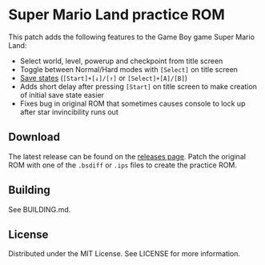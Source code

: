 # Super Mario Land practice ROM

This patch adds the following features to the
Game Boy game Super Mario Land:
* Select world, level, powerup and checkpoint from title screen
* Toggle between Normal/Hard modes with `[Select]` on title screen
* [Save states](https://github.com/mattcurrie/gb-save-states)
  (`[Start]+[↓]/[↑]` or `[Select]+[A]/[B]`)
* Adds short delay after pressing `[Start]` on title screen to make creation of initial save state easier
* Fixes bug in original ROM that sometimes causes console to lock up after star invincibility runs out

## Download
The latest release can be found on the
[releases page](https://github.com/lightbulb-sun/sml1-practice-rom/releases).
Patch the original ROM with one of the `.bsdiff` or `.ips` files
to create the practice ROM.

## Building
See BUILDING.md.

## License
Distributed under the MIT License. See LICENSE for more information.
